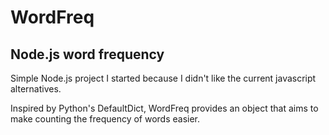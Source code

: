 WordFreq
========

Node.js word frequency
----------------------

Simple Node.js project I started because I didn't like the current javascript alternatives.

Inspired by Python's DefaultDict, WordFreq provides an object that aims to make counting the frequency of words easier.

